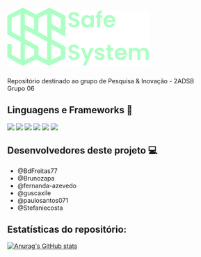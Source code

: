 # ![Alt text](/API-projeto-site/public/assets/img/logoVerde.png?raw=true "Logotipo SafeSystem")    ![Alt text](/API-projeto-site/public/assets/img/SafeSystem.png?raw=true "Logotipo SafeSystem")

Repositório destinado ao grupo de Pesquisa & Inovação - 2ADSB <br>
Grupo 06

## Linguagens e Frameworks :rocket:

<img src="https://img.shields.io/badge/HTML5-E34F26?style=for-the-badge&logo=html5&logoColor=white">
<img src="https://img.shields.io/badge/CSS3-1572B6?style=for-the-badge&logo=css3&logoColor=white">
<img src="https://img.shields.io/badge/JavaScript-323330?style=for-the-badge&logo=javascript&logoColor=F7DF1E">
<img src="https://img.shields.io/badge/Java-ED8B00?style=for-the-badge&logo=java&logoColor=white">
<img src="https://img.shields.io/badge/Sass-CC6699?style=for-the-badge&logo=sass&logoColor=white">
<img src="https://img.shields.io/badge/Node.js-339933?style=for-the-badge&logo=nodedotjs&logoColor=white">

## Desenvolvedores deste projeto :computer:

- @BdFreitas77
- @Brunozapa
- @fernanda-azevedo
- @guscaxile
- @paulosantos071
- @Stefaniecosta

## Estatísticas do repositório:

[![Anurag's GitHub stats](https://github-readme-stats.vercel.app/api?username=Stefaniecosta)](https://github.com/Stefaniecosta/github-readme-stats)
